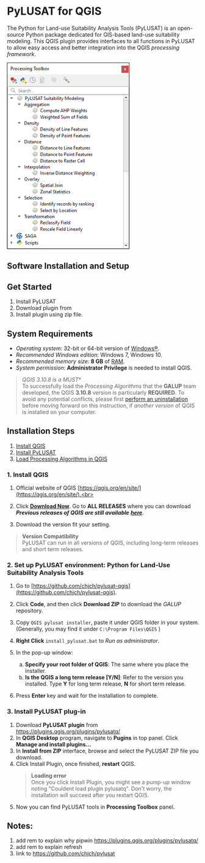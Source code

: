 # PyLUSAT for QGIS

The Python for Land-use Suitability Analysis Tools (PyLUSAT) is an open-source
Python package dedicated for GIS-based land-use suitability modeling.
This QGIS plugin provides interfaces to all functions in PyLUSAT to allow
easy access and better integration into the QGIS _processing framework_.

![pylusatq](screenshot/pylusatq_native.png)


## Software Installation and Setup
## Get Started

1. Install PyLUSAT
2. Download plugin from 
3. Install plugin using zip file.


## System Requirements

- _Operating system_: 32-bit or 64-bit version of
  [Windows&reg;](https://tinyurl.com/4jcaub97).
- _Recommended Windows edition_: Windows 7, Windows 10.
- _Recommended memory size_: **8 GB** of [RAM](https://tinyurl.com/7s53ea9k).
- _System permission_: **Administrator Privilege** is needed to install QGIS.

> *QGIS 3.10.8 is a MUST**<br>
> To successfully load the _Processing Algorithms_ that the **GALUP** team
> developed, the QGIS **3.10.8** version is particularly **REQUIRED**. To avoid
> any potential conflicts, please first
> [perform an uninstallation](https://tinyurl.com/2bech66a)
> before moving forward on this instruction, if *another version* of QGIS is
> installed on your computer.

## Installation Steps

1. [Install QGIS](https://tinyurl.com/kwxcn6wd)
2. [Install PyLUSAT](https://tinyurl.com/27f4aepa)
3. [Load Processing Algorithms in QGIS](https://tinyurl.com/e6r2n7tm)

### 1. Install QGIS

1. Official website of QGIS [https://qgis.org/en/site/](https://qgis.org/en/site/).<br><br>

2. Click  **[Download Now](https://qgis.org/en/site/forusers/download.html)**. Go to **ALL RELEASES** where you can download
   **_Previous releases of QGIS are still available_**
   **_[here](https://qgis.org/downloads/)_**.
4. Download the version fit your setting. 
>**Version Compatibility**<br>
PyLUSAT can run in all versions of QGIS, including long-term releases and short term releases. 

### 2. Set up <a url="https://pypi.org/project/pylusat/">PyLUSAT</a> environment: Python for Land-Use Suitability Analysis Tools

1. Go to [https://github.com/chjch/pylusat-qgis](https://github.com/chjch/pylusat-qgis).
2. Click **Code**, and then click **Download ZIP** to download the _GALUP_
   repository.<br>
4. Copy `QGIS pylusat installer`, paste it under QGIS folder in your system. (Generally, you may find it under <code>C:\Program Files\QGIS</code> )

6.  **Right Click**  `install_pylusat.bat` to *Run as administrator*.
7. In the pop-up window:
   <ol type="a">
      <li><b>Specify your root folder of QGIS</b>: The same where you place the installer.
      <li><b>Is the QGIS a long term release [Y/N]</b>: Refer to the version you installed. Type <b>Y</b> for long term release, <b>N</b> for short term release.</li>
   </ol>
8. Press **Enter** key and wait for the installation to complete.<br>

### 3. Install PyLUSAT plug-in
1. Download <b>PyLUSAT plugin</b> from https://plugins.qgis.org/plugins/pylusatq/ 
2. In **QGIS Desktop** program, navigate to <b>Pugins</b> in top panel. Click <b>Manage and install plugins...</b>
3. In <b>Install from ZIP</b> interface, browse and select the PyLUSAT ZIP file you download. 
4. Click Install Plugin, once finished, <b>restart</b> QGIS.
   > **Loading error**<br>
   > Once you click Install Plugin, you might see a pump-up window noting "Couldent load plugin pylusatq". Don't worry, the installation will succeed after you restart QGIS. 
5. Now you can find PyLUSAT tools in <b>Processing Toolbox</b> panel.<br>

## Notes:
1. add rem to explain why pipwin https://plugins.qgis.org/plugins/pylusatq/
2. add rem to explain refresh 
3. link to https://github.com/chjch/pylusat